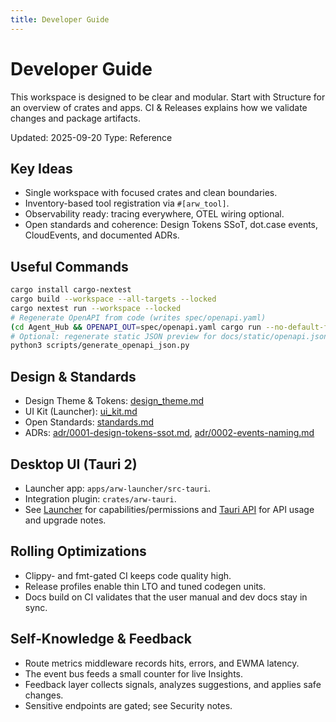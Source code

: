 ```yaml
---
title: Developer Guide
---
```


# Developer Guide

This workspace is designed to be clear and modular. Start with Structure for an overview of crates and apps. CI & Releases explains how we validate changes and package artifacts.

Updated: 2025-09-20
Type: Reference

## Key Ideas
- Single workspace with focused crates and clean boundaries.
- Inventory-based tool registration via `#[arw_tool]`.
- Observability ready: tracing everywhere, OTEL wiring optional.
- Open standards and coherence: Design Tokens SSoT, dot.case events, CloudEvents, and documented ADRs.

## Useful Commands
```bash
cargo install cargo-nextest
cargo build --workspace --all-targets --locked
cargo nextest run --workspace --locked
# Regenerate OpenAPI from code (writes spec/openapi.yaml)
(cd Agent_Hub && OPENAPI_OUT=spec/openapi.yaml cargo run --no-default-features -p arw-server)
# Optional: regenerate static JSON preview for docs/static/openapi.json
python3 scripts/generate_openapi_json.py
```

## Design & Standards
- Design Theme & Tokens: [design_theme.md](design_theme.md)
- UI Kit (Launcher): [ui_kit.md](ui_kit.md)
- Open Standards: [standards.md](standards.md)
- ADRs: [adr/0001-design-tokens-ssot.md](../adr/0001-design-tokens-ssot.md), [adr/0002-events-naming.md](../adr/0002-events-naming.md)

## Desktop UI (Tauri 2)
- Launcher app: `apps/arw-launcher/src-tauri`.
- Integration plugin: `crates/arw-tauri`.
- See [Launcher](../guide/launcher.md) for capabilities/permissions and [Tauri API](tauri_api.md) for API usage and upgrade notes.

## Rolling Optimizations
- Clippy- and fmt-gated CI keeps code quality high.
- Release profiles enable thin LTO and tuned codegen units.
- Docs build on CI validates that the user manual and dev docs stay in sync.

## Self‑Knowledge & Feedback
- Route metrics middleware records hits, errors, and EWMA latency.
- The event bus feeds a small counter for live Insights.
- Feedback layer collects signals, analyzes suggestions, and applies safe changes.
- Sensitive endpoints are gated; see Security notes.
